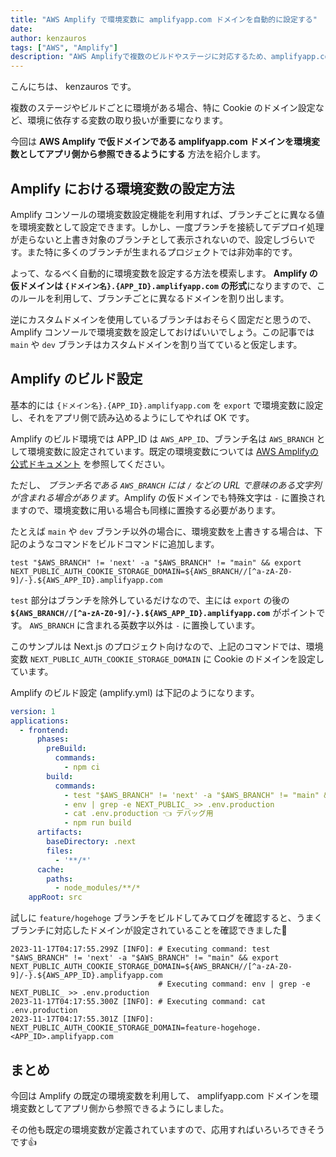 ```yaml
---
title: "AWS Amplify で環境変数に amplifyapp.com ドメインを自動的に設定する"
date: 
author: kenzauros
tags: ["AWS", "Amplify"]
description: "AWS Amplifyで複数のビルドやステージに対応するため、amplifyapp.com ドメインを環境変数として自動的に設定する方法を紹介します。"
---
```


こんにちは、 kenzauros です。

複数のステージやビルドごとに環境がある場合、特に Cookie のドメイン設定など、環境に依存する変数の取り扱いが重要になります。

今回は **AWS Amplify で仮ドメインである amplifyapp.com ドメインを環境変数としてアプリ側から参照できるようにする** 方法を紹介します。

## Amplify における環境変数の設定方法

Amplify コンソールの環境変数設定機能を利用すれば、ブランチごとに異なる値を環境変数として設定できます。しかし、一度ブランチを接続してデプロイ処理が走らないと上書き対象のブランチとして表示されないので、設定しづらいです。また特に多くのブランチが生まれるプロジェクトでは非効率的です。

よって、なるべく自動的に環境変数を設定する方法を模索します。 **Amplify の仮ドメインは `{ドメイン名}.{APP_ID}.amplifyapp.com` の形式**になりますので、このルールを利用して、ブランチごとに異なるドメインを割り出します。

逆にカスタムドメインを使用しているブランチはおそらく固定だと思うので、 Amplify コンソールで環境変数を設定しておけばいいでしょう。この記事では `main` や `dev` ブランチはカスタムドメインを割り当てていると仮定します。

## Amplify のビルド設定

基本的には `{ドメイン名}.{APP_ID}.amplifyapp.com` を `export` で環境変数に設定し、それをアプリ側で読み込めるようにしてやれば OK です。

Amplify のビルド環境では APP_ID は `AWS_APP_ID`、ブランチ名は `AWS_BRANCH` として環境変数に設定されています。既定の環境変数については [AWS Amplifyの公式ドキュメント](https://docs.aws.amazon.com/amplify/latest/userguide/environment-variables.html) を参照してください。

ただし、 *ブランチ名である `AWS_BRANCH` には `/` などの URL で意味のある文字列が含まれる場合があります*。Amplify の仮ドメインでも特殊文字は `-` に置換されますので、環境変数に用いる場合も同様に置換する必要があります。

たとえば `main` や `dev` ブランチ以外の場合に、環境変数を上書きする場合は、下記のようなコマンドをビルドコマンドに追加します。

```sh:title=特定のブランチ以外の場合に環境変数を設定
test "$AWS_BRANCH" != 'next' -a "$AWS_BRANCH" != "main" && export NEXT_PUBLIC_AUTH_COOKIE_STORAGE_DOMAIN=${AWS_BRANCH//[^a-zA-Z0-9]/-}.${AWS_APP_ID}.amplifyapp.com
```

`test` 部分はブランチを除外しているだけなので、主には `export` の後の **`${AWS_BRANCH//[^a-zA-Z0-9]/-}.${AWS_APP_ID}.amplifyapp.com`** がポイントです。 `AWS_BRANCH` に含まれる英数字以外は `-` に置換しています。

このサンプルは Next.js のプロジェクト向けなので、上記のコマンドでは、環境変数 `NEXT_PUBLIC_AUTH_COOKIE_STORAGE_DOMAIN` に Cookie のドメインを設定しています。

Amplify のビルド設定 (amplify.yml) は下記のようになります。

```yaml:title=amplify.yml
version: 1
applications:
  - frontend:
      phases:
        preBuild:
          commands:
            - npm ci
        build:
          commands:
            - test "$AWS_BRANCH" != 'next' -a "$AWS_BRANCH" != "main" && export NEXT_PUBLIC_AUTH_COOKIE_STORAGE_DOMAIN=${AWS_BRANCH//[^a-zA-Z0-9]/-}.${AWS_APP_ID}.amplifyapp.com
            - env | grep -e NEXT_PUBLIC_ >> .env.production
            - cat .env.production 👈 デバッグ用
            - npm run build
      artifacts:
        baseDirectory: .next
        files:
          - '**/*'
      cache:
        paths:
          - node_modules/**/*
    appRoot: src
```

試しに `feature/hogehoge` ブランチをビルドしてみてログを確認すると、うまくブランチに対応したドメインが設定されていることを確認できました👏

```:title=Amplifyのビルドログ
2023-11-17T04:17:55.299Z [INFO]: # Executing command: test "$AWS_BRANCH" != 'next' -a "$AWS_BRANCH" != "main" && export NEXT_PUBLIC_AUTH_COOKIE_STORAGE_DOMAIN=${AWS_BRANCH//[^a-zA-Z0-9]/-}.${AWS_APP_ID}.amplifyapp.com
                                 # Executing command: env | grep -e NEXT_PUBLIC_ >> .env.production
2023-11-17T04:17:55.300Z [INFO]: # Executing command: cat .env.production
2023-11-17T04:17:55.301Z [INFO]: NEXT_PUBLIC_AUTH_COOKIE_STORAGE_DOMAIN=feature-hogehoge.<APP_ID>.amplifyapp.com
```

## まとめ

今回は Amplify の既定の環境変数を利用して、 amplifyapp.com ドメインを環境変数としてアプリ側から参照できるようにしました。

その他も既定の環境変数が定義されていますので、応用すればいろいろできそうです👍
